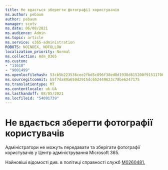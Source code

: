 ```yaml
---
title: Не вдається зберегти фотографії користувачів
ms.author: pebaum
author: pebaum
manager: scotv
ms.date: 06/08/2021
ms.audience: Admin
ms.topic: article
ms.service: o365-administration
ROBOTS: NOINDEX, NOFOLLOW
localization_priority: Normal
ms.collection: Adm_O365
ms.custom:
- "11618"
- "9001499"
ms.openlocfilehash: 53cb5b223536cee2fbd5c896f38ed8d1938d615200f9151170070422da229448
ms.sourcegitcommit: b5f7da89a650d2915dc652449623c78be6247175
ms.translationtype: MT
ms.contentlocale: uk-UA
ms.lasthandoff: 08/05/2021
ms.locfileid: "54091739"
---
```

# <a name="unable-to-save-user-photos"></a>Не вдається зберегти фотографії користувачів

Адміністратори не можуть передавати та зберігати фотографії користувачів у Центр адміністрування Microsoft 365.

Найновіші відомості див. в політиці справності служб [M0260481.](https://admin.microsoft.com/Adminportal/Home?source=applauncher#/servicehealth/advisories/:/alerts/MO260481)
